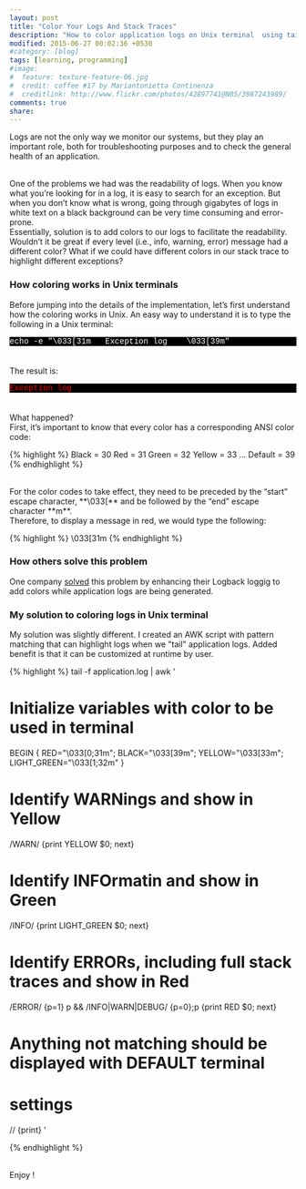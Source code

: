 ```yaml
---
layout: post
title: "Color Your Logs And Stack Traces"
description: "How to color application logs on Unix terminal  using tail and AWK"
modified: 2015-06-27 00:02:36 +0530
#category: [blog]
tags: [learning, programming]
#image:
#  feature: texture-feature-06.jpg
#  credit: coffee #17 by Mariantonietta Continenza
#  creditlink: http://www.flickr.com/photos/42897741@N05/3987243989/
comments: true
share: 
---
```


Logs are not the only way we monitor our systems, but they play an important role, both for troubleshooting purposes and to check the general health of an application.

<br/>
One of the problems we had was the readability of logs. When you know what you’re looking for in a log, it is easy to search for an exception. But when you don’t know what is wrong, going through gigabytes of logs in white text on a black background can be very time consuming and error-prone.

<br/>
Essentially, solution is to add colors to our logs to facilitate the readability.   Wouldn’t it be great if every level (i.e., info, warning, error) message had a different color? What if we could have different colors in our stack trace to highlight different exceptions?

### How coloring works in Unix terminals

Before jumping into the details of the implementation, let’s first understand how the coloring works in Unix. An easy way to understand it is to type the following in a Unix terminal:

<pre style="margin-bottom: 18px; font-family: 'courier', serif; background-color: #000000; color: #ffffff;">
echo -e "\033[31m   Exception log    \033[39m"
</pre>

<br/>
The result is:

<pre style="margin-bottom: 18px; font-family: 'courier', serif; background-color: #000000; color: #ff0000;">
Exception log
</pre>

<br/>
What happened?

<br/>
First, it’s important to know that every color has a corresponding ANSI color code:

{% highlight %}
Black = 30
Red = 31
Green = 32
Yellow = 33
…
Default = 39
{% endhighlight %}

<br/>
For the color codes to take effect, they need to be preceded by the “start” escape character, **\033[** and be followed by the “end” escape character **m**.

<br/>
Therefore, to display a message in red, we would type the following:

{% highlight %}
\033[31m
{% endhighlight %}

### How others solve this problem

One company [solved] this problem by enhancing their Logback loggig to add colors while application logs are being generated.

### My solution to coloring logs in Unix terminal

My solution was slightly different. I created an AWK script with pattern matching that can highlight logs when we "tail" application logs. Added benefit is that it can be customized at runtime by user.

{% highlight %}
tail -f application.log | awk '

# Initialize variables with color to be used in terminal
  BEGIN { RED="\033[0;31m"; 
          BLACK="\033[39m"; 
          YELLOW="\033[33m"; 
          LIGHT_GREEN="\033[1;32m"
  }

# Identify WARNings and show in Yellow
  /WARN/ {print YELLOW $0; next}
  
# Identify  INFOrmatin and show in Green
  /INFO/ {print LIGHT_GREEN $0; next}
  
# Identify ERRORs, including full stack traces and show in Red  
  /ERROR/ {p=1} p && /INFO|WARN|DEBUG/ {p=0};p {print RED $0; next}
  
# Anything not matching should be displayed with DEFAULT terminal 
# settings
  // {print}
'

{% endhighlight %}


<br/>
Enjoy !


[solved]:http://engineering.wix.com/2015/05/21/color-your-logs-and-stack-traces/

